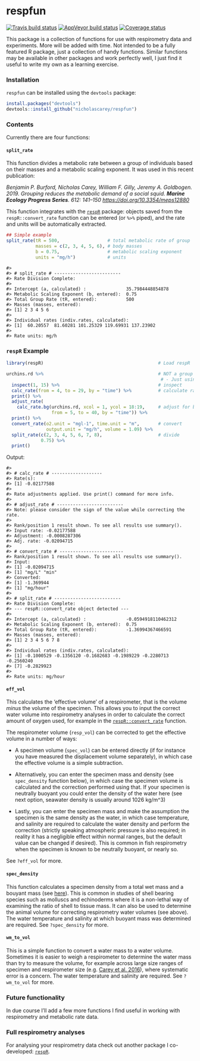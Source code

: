 
<!-- README.md is generated from README.Rmd. Please edit that file -->

# respfun

[![Travis build
status](https://travis-ci.org/nicholascarey/respfun.svg?branch=master)](https://travis-ci.org/nicholascarey/respfun)
[![AppVeyor build
status](https://ci.appveyor.com/api/projects/status/github/nicholascarey/respfun?branch=master&svg=true)](https://ci.appveyor.com/project/nicholascarey/respfun)
[![Coverage
status](https://codecov.io/gh/nicholascarey/respfun/branch/master/graph/badge.svg)](https://codecov.io/github/nicholascarey/respfun?branch=master)

This package is a collection of functions for use with respirometry data
and experiments. More will be added with time. Not intended to be a
fully featured R package, just a collection of handy functions. Similar
functions may be available in other packages and work perfectly well, I
just find it useful to write my own as a learning exercise.

### Installation

`respfun` can be installed using the `devtools` package:

``` r
install.packages("devtools")
devtools::install_github("nicholascarey/respfun")
```

### Contents

Currently there are four functions:

#### `split_rate`

This function divides a metabolic rate between a group of individuals
based on their masses and a metabolic scaling exponent. It was used in
this recent publication:

*Benjamin P. Burford, Nicholas Carey, William F. Gilly, Jeremy A.
Goldbogen. 2019. Grouping reduces the metabolic demand of a social
squid. **Marine Ecology Progress Series**. 612: 141–150
<https://doi.org/10.3354/meps12880>*

This function integrates with the
[`respR`](https://github.com/januarharianto/respR) package: objects
saved from the `respR::convert_rate` function can be entered (or `%>%`
piped), and the rate and units will be automatically extracted.

``` r
## Simple example
split_rate(tR = 500,                  # total metabolic rate of group
           masses = c(2, 3, 4, 5, 6), # body masses
           b = 0.75,                  # metabolic scaling exponent
           units = "mg/h")            # units
```

    #> 
    #> # split_rate # -------------------------
    #> Rate Division Complete: 
    #> 
    #> Intercept (a, calculated) :               35.7984448854878
    #> Metabolic Scaling Exponent (b, entered):  0.75
    #> Total Group Rate (tR, entered):           500
    #> Masses (masses, entered): 
    #> [1] 2 3 4 5 6
    #> 
    #> Individual rates (indiv.rates, calculated): 
    #> [1]  60.20557  81.60281 101.25329 119.69931 137.23902
    #> 
    #> Rate units: mg/h

### `respR` Example

``` r
library(respR)                                           # Load respR

urchins.rd %>%                                           # NOT a group respirometry experiment,
                                                          # - Just using it as an example,
  inspect(1, 15) %>%                                     # inspect
  calc_rate(from = 4, to = 29, by = "time") %>%          # calculate rate
  print() %>%
  adjust_rate(
    calc_rate.bg(urchins.rd, xcol = 1, ycol = 18:19,     # adjust for background
                 from = 5, to = 40, by = "time")) %>%
  print() %>%
  convert_rate(o2.unit = "mgl-1", time.unit = "m",       # convert
               output.unit = "mg/h", volume = 1.09) %>%
  split_rate(c(2, 3, 4, 5, 6, 7, 8),                     # divide
             0.75) %>%
  print()
```

Output:

    #> 
    #> # calc_rate # -------------------
    #> Rate(s):
    #> [1] -0.02177588
    #> 
    #> Rate adjustments applied. Use print() command for more info.
    #> 
    #> # adjust_rate # -------------------------
    #> Note: please consider the sign of the value while correcting the rate.
    #> 
    #> Rank/position 1 result shown. To see all results use summary().
    #> Input rate: -0.02177588
    #> Adjustment: -0.0008287306
    #> Adj. rate: -0.02094715 
    #> 
    #> # convert_rate # ------------------------
    #> Rank/position 1 result shown. To see all results use summary().
    #> Input:
    #> [1] -0.02094715
    #> [1] "mg/L" "min" 
    #> Converted:
    #> [1] -1.369944
    #> [1] "mg/hour"
    #> 
    #> # split_rate # -------------------------
    #> Rate Division Complete: 
    #> --- respR::convert_rate object detected ---
    #> 
    #> Intercept (a, calculated) :               -0.0594918110462312
    #> Metabolic Scaling Exponent (b, entered):  0.75
    #> Total Group Rate (tR, entered):           -1.36994367466591
    #> Masses (masses, entered): 
    #> [1] 2 3 4 5 6 7 8
    #> 
    #> Individual rates (indiv.rates, calculated): 
    #> [1] -0.1000529 -0.1356120 -0.1682683 -0.1989229 -0.2280713 -0.2560240
    #> [7] -0.2829923
    #> 
    #> Rate units: mg/hour

#### `eff_vol`

This calculates the ‘effective volume’ of a respirometer, that is the
volume *minus* the volume of the specimen. This allows you to input the
correct water volume into respirometry analyses in order to calculate
the correct amount of oxygen used, for example in the
[`respR::convert_rate`](https://januarharianto.github.io/respR/reference/convert_rate.html)
function.

The respirometer volume (`resp_vol`) can be corrected to get the
effective volume in a number of ways:

  - A specimen volume (`spec_vol`) can be entered directly (if for
    instance you have measured the displacement volume separately), in
    which case the effective volume is a simple subtraction.

  - Alternatively, you can enter the specimen mass and density (see
    `spec_density` function below), in which case the specimen volume is
    calculated and the correction performed using that. If your specimen
    is neutrally buoyant you could enter the density of the water here
    (see next option, seawater density is usually around 1026 kg/m^3)

  - Lastly, you can enter the specimen mass and make the assumption the
    specimen is the same density as the water, in which case
    temperature, and salinity are required to calculate the water
    density and perform the correction (strictly speaking atmospheric
    pressure is also required; in reality it has a negligible effect
    within normal ranges, but the default value can be changed if
    desired). This is common in fish respirometry when the specimen is
    known to be neutrally buoyant, or nearly so.

See `?eff_vol` for more.

#### `spec_density`

This function calculates a specimen density from a total wet mass and a
bouyant mass (see
[here](https://www.researchgate.net/publication/266911357_Buoyant_weight_technique_Application_to_freshwater_bivalves)).
This is common in studies of shell bearing species such as molluscs and
echinoderms where it is a non-lethal way of examining the ratio of shell
to tissue mass. It can also be used to determine the animal volume for
correcting respirometry water volumes (see above). The water temperature
and salinity at which buoyant mass was determined are required. See
`?spec_density` for more.

#### `wm_to_vol`

This is a simple function to convert a water mass to a water volume.
Sometimes it is easier to weigh a respirometer to determine the water
mass than try to measure the volume, for example across large size
ranges of specimen and respirometer size (e.g. [Carey et
al. 2016](https://www.dropbox.com/s/d4zp3vm6xakzkts/Carey%20et%20al%20JEB%202016.pdf?dl=0)),
where systematic error is a concern. The water temperature and salinity
are required. See `?wm_to_vol` for more.

### Future functionality

In due course I’ll add a few more functions I find useful in working
with respirometry and metabolic rate data.

### Full respirometry analyses

For analysing your respirometry data check out another package I
co-developed: [`respR`](https://github.com/januarharianto/respR).
